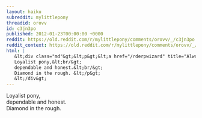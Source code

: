 ```yaml
---
layout: haiku
subreddit: mylittlepony
threadid: orovv
id: c3jn3po
published: 2012-01-23T00:00:00 +0000
reddit: https://old.reddit.com/r/mylittlepony/comments/orovv/_/c3jn3po
reddit_context: https://old.reddit.com/r/mylittlepony/comments/orovv/_/c3jn3po?context=3
html: |
   &lt;div class="md"&gt;&lt;p&gt;&lt;a href="/rderpwizard" title="Always Relevant / Everything To Everyone / Paper Bag Princess"&gt;&lt;/a&gt;
   Loyalist pony,&lt;br/&gt;
   dependable and honest.&lt;br/&gt;
   Diamond in the rough. &lt;/p&gt;
   &lt;/div&gt;
---
```


[](/rderpwizard "Always Relevant / Everything To Everyone / Paper Bag Princess")
Loyalist pony,  
dependable and honest.  
Diamond in the rough. 